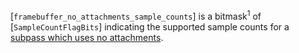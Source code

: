 [`framebuffer_no_attachments_sample_counts`] is a bitmask<sup>1</sup> of
[`SampleCountFlagBits`] indicating the supported sample counts for a
[subpass which uses no attachments](https://www.khronos.org/registry/vulkan/specs/1.3-extensions/html/vkspec.html#renderpass-noattachments).
